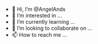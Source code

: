 - 👋 Hi, I’m @AngelAnds
- 👀 I’m interested in ...
- 🌱 I’m currently learning ...
- 💞️ I’m looking to collaborate on ...
- 📫 How to reach me ...

<!---
AngelAnds/AngelAnds is a ✨ special ✨ repository because its `README.md` (this file) appears on your GitHub profile.
You can click the Preview link to take a look at your changes.
--->
